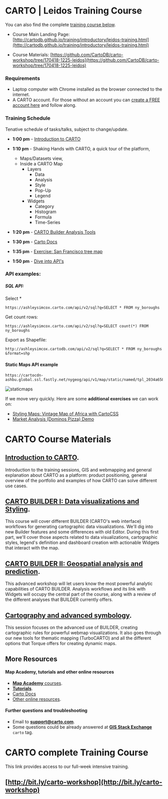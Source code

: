 CARTO | Leidos Training Course
============================

You can also find the complete [training course below](#complete).

* Course Main Landing Page: [http://cartodb.github.io/training/introductory/leidos-training.html](http://cartodb.github.io/training/introductory/leidos-training.html)

* Course Materials: [https://github.com/CartoDB/carto-workshop/tree/170418-1225-leidos](https://github.com/CartoDB/carto-workshop/tree/170418-1225-leidos)

### Requirements 
* Laptop computer with Chrome installed as the browser connected to the internet.
* A CARTO account. For those without an account you can [create a FREE account here](https://carto.com/signup/) and follow along. 

### Training Schedule
Tenative schedule of tasks/talks, subject to change/update.


* **1:00 pm** - 
[Introduction to CARTO](00-intro-carto/)

* **1:10 pm** - Shaking Hands with CARTO, a quick tour of the platform, 
	* Maps/Datasets view, 
	* Inside a CARTO Map 
		* Layers
			* Data
			* Analysis
			* Style
			* Pop-Up
			* Legend
		* Widgets
			* Category
			* Histogram
			* Formula
			* Time-Series
* **1:20 pm** - [CARTO Builder Analysis Tools](https://docs.google.com/document/d/1Eki8nndjQvaGldPWwSoAh561JgUoCqI1bB_93TNHW_k/edit?usp=sharing)
* **1:30 pm** - [Carto Docs](https://carto.com/docs)
* **1:35 pm** - [Exercise: San Francisco tree map](01-builder-visualization/exercises/sf-trees.md)

* **1:50 pm** - [Dive into API's](https://docs.google.com/presentation/d/1-gfFWpen7hXKy3Jk-AuaQUdbJyTxCOjVz6SgOHClFkk/edit#slide=id.g157539adf3_0_111)
	
### API examples:	
##### SQL API:
		
Select *
	
	https://ashleysimcox.carto.com/api/v2/sql?q=SELECT * FROM ny_boroughs

Get count rows:

	https://ashleysimcox.carto.com/api/v2/sql?q=SELECT count(*) FROM ny_boroughs	
	
Export as Shapefile:
	
	http://ashleysimcox.cartodb.com/api/v2/sql?q=SELECT * FROM ny_boroughs	&format=shp	
	
	
#### Static Maps API example	

	https://cartocdn-ashbu.global.ssl.fastly.net/nygeog/api/v1/map/static/named/tpl_2034a658_8fe9_11e6_9bbb_0e233c30368f/600/300.png	
![staticmaps](https://cartocdn-ashbu.global.ssl.fastly.net/nygeog/api/v1/map/static/named/tpl_2034a658_8fe9_11e6_9bbb_0e233c30368f/600/300.png)	
	
	
	
If we move very quickly. Here are some **additional exercises** we can work on:

* [Styling Maps: Vintage Map of Africa with CartoCSS](03-cartography/exercises/africa.md)
* [Market Analysis (Dominos Pizza) Demo](02-builder-analysis/exercises/dominos.md)


# CARTO Course Materials

## [Introduction to CARTO](00-intro-carto/). 

Introduction to the training sessions, GIS and webmapping and general explanation about CARTO as a platform: product positioning, general overview of the portfolio and examples of how CARTO can solve different use cases.

## [CARTO BUILDER I: Data visualizations and Styling](01-builder-visualization/). 

This course will cover different BUILDER (CARTO's web interface) workflows for generating cartographic data visualizations. We'll dig into new Builder features and some differences with old Editor. During this first part, we'll cover those aspects related to data visualizations, cartographic styles, legend's definition and dashboard creation with actionable Widgets that interact with the map.

## [CARTO BUILDER II: Geospatial analysis and prediction](02-builder-analysis/). 
This advanced workshop will let users know the most powerful analytic capabilities of CARTO BUILDER. Analysis workflows and its link with Widgets will occupy the central part of the course, along with a review of the different analyses that BUILDER currently offers.

## [Cartography and advanced symbology](03-cartography/). 

This session focuses on the advanced use of BUILDER, creating cartographic rules for powerful webmap visualizations. It also goes through our new tools for thematic mapping (TurboCARTO) and all the different options that Torque offers for creating dynamic maps.

## More Resources

#### Map Academy, tutorials and other online resources

* [**Map Academy** courses](https://academy.cartodb.com/).
* [**Tutorials**](https://docs.cartodb.com/tutorials/).
* [Carto Docs](https://carto.com/docs)
* [Other online resources](https://github.com/ramiroaznar/intro-cartodb).

#### Further questions and troubleshooting

* Email to **support@carto.com**.
* Some questions could be already answered at **[GIS Stack Exchange](http://gis.stackexchange.com/questions/tagged/carto)** `carto` tag.


<a name="complete"></a>
CARTO complete Training Course
============================
This link provides access to our full-week intensive training.

## [http://bit.ly/carto-workshop](http://bit.ly/carto-workshop)